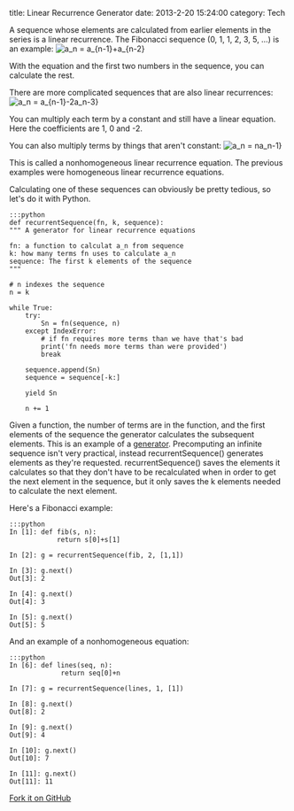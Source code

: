 title: Linear Recurrence Generator
date: 2013-2-20 15:24:00
category: Tech

A sequence whose elements are calculated from earlier elements in the series is a linear recurrence.
The Fibonacci sequence (0, 1, 1, 2, 3, 5, &hellip;) is an example:
![a_n = a_{n-1}+a_{n-2}](/images/fibonacci.png)

With the equation and the first two numbers in the sequence, you can calculate the rest.

There are more complicated sequences that are also linear recurrences:
![a_n = a_{n-1}-2a_n-3}](/images/linearrecurrence1.png)

You can multiply each term by a constant and still have a linear equation.
Here the coefficients are 1, 0 and -2.

You can also multiply terms by things that aren't constant:
![a_n = na_n-1}](/images/linearrecurrence2.png)

This is called a nonhomogeneous linear recurrence equation.
The previous examples were homogeneous linear recurrence equations.


Calculating one of these sequences can obviously be pretty tedious, so let's do it with Python.

    :::python
    def recurrentSequence(fn, k, sequence):
    """ A generator for linear recurrence equations

    fn: a function to calculat a_n from sequence
    k: how many terms fn uses to calculate a_n
    sequence: The first k elements of the sequence
    """

    # n indexes the sequence
    n = k

    while True:
        try:
            Sn = fn(sequence, n)
        except IndexError:
            # if fn requires more terms than we have that's bad
            print('fn needs more terms than were provided')
            break

        sequence.append(Sn)
        sequence = sequence[-k:]

        yield Sn

        n += 1

Given a function, the number of terms are in the function, and the first elements of the sequence the generator calculates the subsequent elements.
This is an example of a [generator](http://docs.python.org/2/tutorial/classes.html#generators).
Precomputing an infinite sequence isn't very practical, instead recurrentSequence() generates elements as they're requested.
recurrentSequence() saves the elements it calculates so that they don't have to be recalculated when in order to get the next element in the sequence, but it only saves the k elements needed to calculate the next element.

Here's a Fibonacci example:

    :::python
    In [1]: def fib(s, n):
                return s[0]+s[1]

    In [2]: g = recurrentSequence(fib, 2, [1,1])

    In [3]: g.next()
    Out[3]: 2

    In [4]: g.next()
    Out[4]: 3

    In [5]: g.next()
    Out[5]: 5

And an example of a nonhomogeneous equation:

    :::python
    In [6]: def lines(seq, n):
                 return seq[0]+n

    In [7]: g = recurrentSequence(lines, 1, [1])

    In [8]: g.next()
    Out[8]: 2

    In [9]: g.next()
    Out[9]: 4

    In [10]: g.next()
    Out[10]: 7

    In [11]: g.next()
    Out[11]: 11

[Fork it on GitHub](https://github.com/pmallory/LRE)
